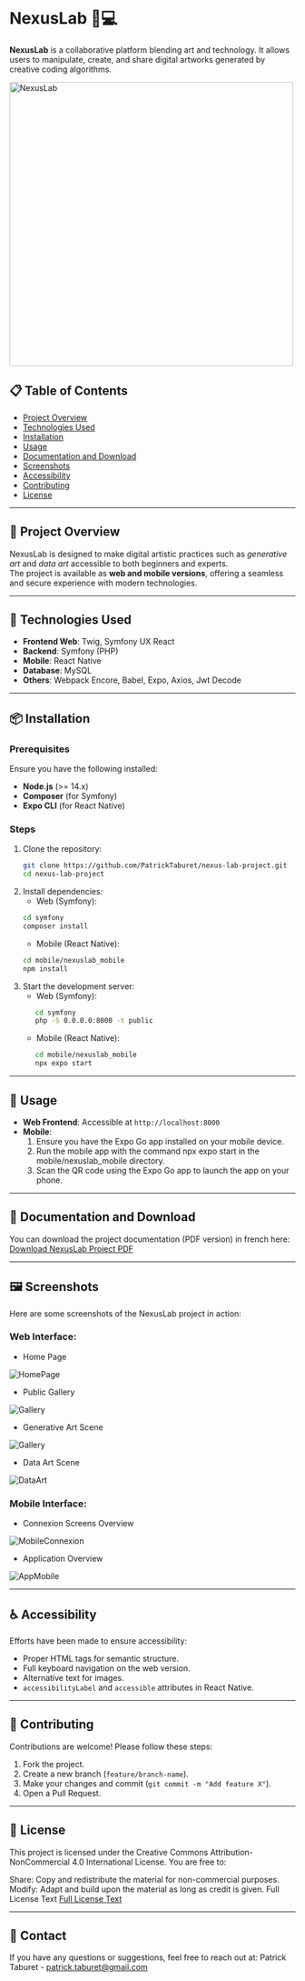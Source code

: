 
# NexusLab 🎨💻
**NexusLab** is a collaborative platform blending art and technology. It allows users to manipulate, create, and share digital artworks generated by creative coding algorithms.  

<img src="./doc/screenshots/NexusLab-full-purple.png" alt="NexusLab" width="500"/>

## 📋 Table of Contents  
- [Project Overview](#-project-overview)  
- [Technologies Used](#-technologies-used)  
- [Installation](#-installation)  
- [Usage](#-usage)
- [Documentation and Download](#-documentation-and-download)
- [Screenshots](#-screenshots)  
- [Accessibility](#-accessibility)  
- [Contributing](#-contributing)  
- [License](#-license)  

---

## 📖 Project Overview  
NexusLab is designed to make digital artistic practices such as *generative art* and *data art* accessible to both beginners and experts.  
The project is available as **web and mobile versions**, offering a seamless and secure experience with modern technologies.

---

## 🚀 Technologies Used  
- **Frontend Web**: Twig, Symfony UX React
- **Backend**: Symfony (PHP)  
- **Mobile**: React Native  
- **Database**: MySQL  
- **Others**: Webpack Encore, Babel, Expo, Axios, Jwt Decode

---

## 📦 Installation

### Prerequisites  
Ensure you have the following installed:  
- **Node.js** (>= 14.x)  
- **Composer** (for Symfony)  
- **Expo CLI** (for React Native)  

### Steps  
1. Clone the repository:  
   ```bash
   git clone https://github.com/PatrickTaburet/nexus-lab-project.git
   cd nexus-lab-project
   ```  
2. Install dependencies:  
   - Web (Symfony):
   ```bash
   cd symfony
   composer install
   ```  
   - Mobile (React Native):
   ```bash
   cd mobile/nexuslab_mobile
   npm install
   ```  
3. Start the development server:
   - Web (Symfony):
   ```bash
      cd symfony
      php -S 0.0.0.0:8000 -t public
   ```
   - Mobile (React Native):
   ```bash
      cd mobile/nexuslab_mobile
      npx expo start
   ```  

---

## 📱 Usage
- **Web Frontend**: Accessible at `http://localhost:8000`  
- **Mobile**:
   1. Ensure you have the Expo Go app installed on your mobile device.
   2. Run the mobile app with the command npx expo start in the mobile/nexuslab_mobile directory.
   3. Scan the QR code using the Expo Go app to launch the app on your phone.

---

## 📄 Documentation and Download  
You can download the project documentation (PDF version) in french here:
[Download NexusLab Project PDF](./doc/DOSSIER_PROJET_NEXUS_LAB-Taburet_Patrick.pdf)

---

## 🖼️ Screenshots
Here are some screenshots of the NexusLab project in action:

   ### Web Interface:
   
   - Home Page

   ![HomePage](./doc/screenshots/screenshot-1.webp) 


   - Public Gallery

   ![Gallery](./doc/screenshots/screenshot-2.webp) 


   - Generative Art Scene
     
   ![Gallery](./doc/screenshots/screenshot-3.webp) 


   - Data Art Scene
     
   ![DataArt](./doc/screenshots/screenshot-4.webp) 


   ### Mobile Interface:
   
   - Connexion Screens Overview
     
   ![MobileConnexion](./doc/screenshots/screenshot-5.webp) 


   - Application Overview
     
   ![AppMobile](./doc/screenshots/screenshot-6.webp) 

---

## ♿ Accessibility  
Efforts have been made to ensure accessibility:  
- Proper HTML tags for semantic structure.  
- Full keyboard navigation on the web version.  
- Alternative text for images.  
- `accessibilityLabel` and `accessible` attributes in React Native.  

---

## 🤝 Contributing  
Contributions are welcome! Please follow these steps:  
1. Fork the project.  
2. Create a new branch (`feature/branch-name`).  
3. Make your changes and commit (`git commit -m "Add feature X"`).  
4. Open a Pull Request.  

---

## 📄 License  
This project is licensed under the Creative Commons Attribution-NonCommercial 4.0 International License.
You are free to:

Share: Copy and redistribute the material for non-commercial purposes.
Modify: Adapt and build upon the material as long as credit is given.
Full License Text
[Full License Text](https://creativecommons.org/licenses/by-nc/4.0/)

---

## 📧 Contact  
If you have any questions or suggestions, feel free to reach out at:
Patrick Taburet - patrick.taburet@gmail.com
